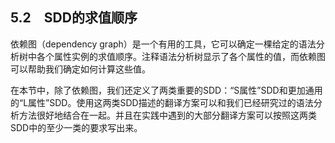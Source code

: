 ## 5.2　SDD的求值顺序

依赖图（dependency graph）是一个有用的工具，它可以确定一棵给定的语法分析树中各个属性实例的求值顺序。注释语法分析树显示了各个属性的值，而依赖图可以帮助我们确定如何计算这些值。

在本节中，除了依赖图，我们还定义了两类重要的SDD：“S属性”SDD和更加通用的“L属性”SDD。使用这两类SDD描述的翻译方案可以和我们已经研究过的语法分析方法很好地结合在一起。并且在实践中遇到的大部分翻译方案可以按照这两类SDD中的至少一类的要求写出来。